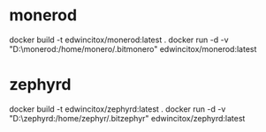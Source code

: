 # monerod
docker build -t edwincitox/monerod:latest .
docker run -d -v "D:\monerod:/home/monero/.bitmonero" edwincitox/monerod:latest

# zephyrd
docker build -t edwincitox/zephyrd:latest .
docker run -d -v "D:\zephyrd:/home/zephyr/.bitzephyr" edwincitox/zephyrd:latest
